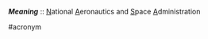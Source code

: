 ***Meaning*** :: <u>N</u>ational <u>A</u>eronautics and <u>S</u>pace <u>A</u>dministration

#acronym
